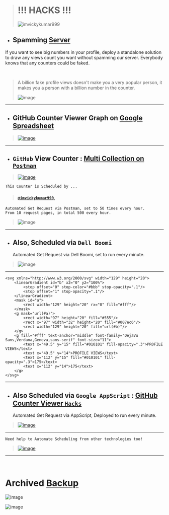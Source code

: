 ># !!! HACKS !!!
>
> <p align="left"> <img src="https://komarev.com/ghpvc/?username=imvickykumar&color=blue&label=PROFILE+VIEWS&style=flat-square&color=orange" alt="imvickykumar999"/> </p>

- ## Spamming [Server](https://github.com/antonkomarev/github-profile-views-counter#usage)

If you want to see big numbers in your profile, deploy a standalone solution to draw any views count you want
without spamming our server. Everybody knows that any counters could be faked.

<br>

> A billion fake profile views doesn't make you a very popular person, it makes you a person with a billion number in the counter.
>
>![image](https://github.com/imvickykumar999/GitHub-Views-Counter-Hacks/assets/50515418/759a8a74-a485-442a-a6f7-107c024f4100)

---------------------------------------

- ## GitHub Counter Viewer Graph on [Google Spreadsheet](https://docs.google.com/spreadsheets/d/1c_mZmVgoLln84r1sfpVz2mPXH4erLxHW2Wg8CY93SH8/edit?usp=sharing)

> [![image](https://user-images.githubusercontent.com/50515418/209145439-75412ad9-4d20-4daf-a7eb-00dfdb7ee7fe.png)](https://docs.google.com/spreadsheets/d/1c_mZmVgoLln84r1sfpVz2mPXH4erLxHW2Wg8CY93SH8/edit?usp=sharing)

--------------------------

- ## `GitHub` View Counter : [Multi Collection on `Postman`](https://documenter.getpostman.com/view/14965750/2s93CSoASh)

> [![image](https://user-images.githubusercontent.com/50515418/209318803-acb35ec1-3836-4226-936a-8983f1a81408.png)](https://gold-trinity-363196.postman.co/workspace/GitHub-Views-Tracker~d48918f1-45f9-4583-b551-b9e5c7e535d1/collection/14965750-e78e9e9d-8a54-471e-b2ca-cb8049b40782/schedule/1ed81eb4-ce7f-4100-8ac4-41315e7bf4d1)

    This Counter is Scheduled by ...

> #### [`@imvickykumar999`](https://github.com/imvickykumar999),

    Automated Get Request via Postman, set to 50 times every hour.
    From 10 request pages, in total 500 every hour.

> ![image](https://user-images.githubusercontent.com/50515418/208925318-f41a3e17-7cda-46eb-a9f2-016e5c24bc40.png)

----------------------------------

- ## Also, Scheduled via `Dell Boomi`

    Automated Get Request via Dell Boomi, set to run every minute.
    
> ![image](https://user-images.githubusercontent.com/50515418/208925926-394f0b98-c4f5-40a4-9396-b47924d08a51.png)
   
------------------------------

    <svg xmlns="http://www.w3.org/2000/svg" width="129" height="20">
        <linearGradient id="b" x2="0" y2="100%">
            <stop offset="0" stop-color="#bbb" stop-opacity=".1"/>
            <stop offset="1" stop-opacity=".1"/>
        </linearGradient>
        <mask id="a">
            <rect width="129" height="20" rx="0" fill="#fff"/>
        </mask>
        <g mask="url(#a)">
            <rect width="97" height="20" fill="#555"/>
            <rect x="97" width="32" height="20" fill="#007ec6"/>
            <rect width="129" height="20" fill="url(#b)"/>
        </g>
        <g fill="#fff" text-anchor="middle" font-family="DejaVu Sans,Verdana,Geneva,sans-serif" font-size="11">
            <text x="49.5" y="15" fill="#010101" fill-opacity=".3">PROFILE VIEWS</text>
            <text x="49.5" y="14">PROFILE VIEWS</text>
            <text x="112" y="15" fill="#010101" fill-opacity=".3">175</text>
            <text x="112" y="14">175</text>
        </g>
    </svg>

--------------------------------

- ## Also Scheduled via `Google AppScript` : [GitHub Counter Viewer `Hacks`](https://script.google.com/u/1/home/projects/1ZQ0nqCcC9p0SLWZuwZKV46D_hK1aB4ymx1y8l54I83S2x3lxgMNSp9se/edit)

    Automated Get Request via AppScript, Deployed to run every minute.

> [![image](https://user-images.githubusercontent.com/50515418/209066562-320d777b-ac55-4281-8913-8ebd7e206d47.png)](https://script.google.com/u/1/home/projects/1ZQ0nqCcC9p0SLWZuwZKV46D_hK1aB4ymx1y8l54I83S2x3lxgMNSp9se/edit)

----------------------------

    Need help to Automate Scheduling from other technologies too!

> [![image](https://user-images.githubusercontent.com/50515418/209121147-b5bdfa72-3ea3-4b35-b5cb-52bfba98d250.png)](https://script.google.com/u/1/home/projects/1ZQ0nqCcC9p0SLWZuwZKV46D_hK1aB4ymx1y8l54I83S2x3lxgMNSp9se/edit)

--------------------------

<br>

# Archived [Backup](https://docs.google.com/spreadsheets/d/1c_mZmVgoLln84r1sfpVz2mPXH4erLxHW2Wg8CY93SH8/edit?usp=sharing)

![image](https://github.com/imvickykumar999/GitHub-Views-Counter-Hacks/assets/50515418/2cf0791b-da4f-42cd-8c62-5474e0187b1b)

![image](https://github.com/imvickykumar999/GitHub-Views-Counter-Hacks/assets/50515418/51280608-7808-4523-b035-b8a4e0773fb5)

<!-- ![image](https://user-images.githubusercontent.com/50515418/228517149-c6959a73-48a3-4aa4-b4a9-4e5006c34f33.png) -->

